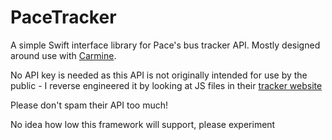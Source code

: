 # PaceTracker
A simple Swift interface library for Pace's bus tracker API. Mostly designed around use with [Carmine](https://github.com/WhitetailAni/Carmine).

No API key is needed as this API is not originally intended for use by the public - I reverse engineered it by looking at JS files in their [tracker website](https://tmweb.pacebus.com/TMWebWatch/)

Please don't spam their API too much!

No idea how low this framework will support, please experiment
